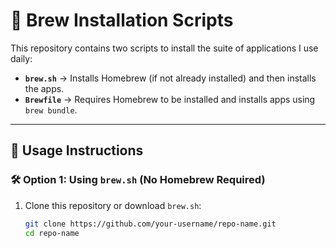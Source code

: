 # 🚀 Brew Installation Scripts

This repository contains two scripts to install the suite of applications I use daily:

- **`brew.sh`** → Installs Homebrew (if not already installed) and then installs the apps.
- **`Brewfile`** → Requires Homebrew to be installed and installs apps using `brew bundle`.

---

## 📌 Usage Instructions

### 🛠 Option 1: Using `brew.sh` (No Homebrew Required)
1. Clone this repository or download `brew.sh`:
   ```sh
   git clone https://github.com/your-username/repo-name.git
   cd repo-name
